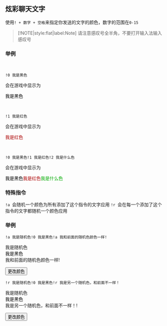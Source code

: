 ## 炫彩聊天文字

使用`! + 数字 + 空格`来指定你发送的文字的颜色，数字的范围在`0-15`

> [!NOTE|style:flat|label:Note]
> 请注意感叹号全半角，不要打开输入法输入感叹号

### 举例

<br/>

`!0 我是黑色`

会在游戏中显示为

<font color="#000000">我是黑色</font>

<br/>

`!1 我是红色`

会在游戏中显示为

<font color="#aa0000">我是红色</font>

<br/>

`!0 我是黑色!1 我是红色!2 我是什么色`

会在游戏中显示为

<font color="#000000">我是黑色</font><font color="#aa0000">我是红色</font><font color="#00aa00">我是什么色</font>

### 特殊指令

`!a `会随机一个颜色为所有添加了这个指令的文字应用
`!r `会在每一个添加了这个指令的文字都随机一个颜色应用

### 举例

`!a 我是随机色!0 我是黑色!a 我和前面的随机色颜色一样!`

<div class="random-color" id="text">我是随机色</div><font color="#000000">我是黑色</font><div class="random-color" id="text2">我和前面的随机色颜色一样!</div>

<button onclick="applyRandomColor()">更改颜色</button>

`!r 我是随机色!0 我是黑色!r 我是另一个随机色，和前面不一样！`

<div class="random-color" id="text3">我是随机色</div><font color="#000000">我是黑色</font><div class="random-color" id="text4">我是另一个随机色，和前面不一样！!</div>

<button onclick="applyRandomColor2()">更改颜色</button>